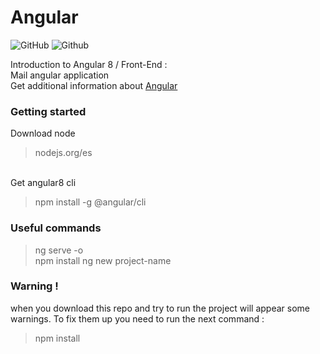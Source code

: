 # Angular

![GitHub](https://img.shields.io/github/license/miguelpantoja89/Angular8?style=plastic)
![Github](https://img.shields.io/badge/npm-v%206.14.5-blue)

Introduction to Angular 8 / Front-End : <br>
Mail angular application <br>
Get additional information about [Angular](https://angular.io/)

### Getting started <br>
Download node <br>
> nodejs.org/es 
<br>
Get angular8 cli <br>

> npm install -g @angular/cli

### Useful commands

> ng serve -o <br>
> npm install
> ng new project-name

### Warning !
when you download this repo and try to run the project will appear some warnings. To fix them up you need to run the next command : <br>
> npm install
